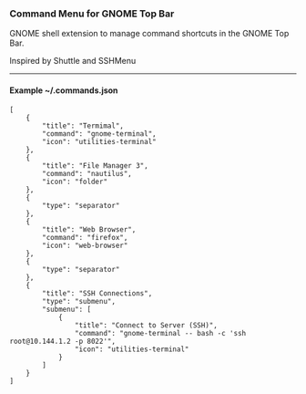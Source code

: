 ### Command Menu for GNOME Top Bar

GNOME shell extension to manage command shortcuts in the GNOME Top Bar.

Inspired by Shuttle and SSHMenu


---

#### Example ~/.commands.json

```
[
    {
        "title": "Termimal",
        "command": "gnome-terminal",
        "icon": "utilities-terminal"
    },
    {
        "title": "File Manager 3",
        "command": "nautilus",
        "icon": "folder"
    },
    {
        "type": "separator"
    },
    {
        "title": "Web Browser",
        "command": "firefox",
        "icon": "web-browser"
    },
    {
        "type": "separator"
    },
    {
        "title": "SSH Connections",
        "type": "submenu",
        "submenu": [
            {
                "title": "Connect to Server (SSH)",
                "command": "gnome-terminal -- bash -c 'ssh root@10.144.1.2 -p 8022'",
                "icon": "utilities-terminal"
            }
        ]
    }
]
```
